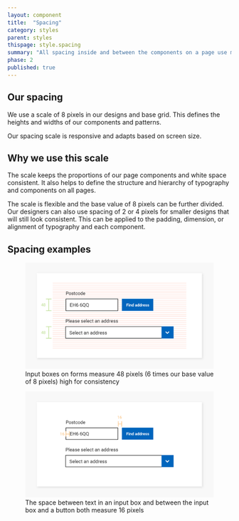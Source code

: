 ```yaml
---
layout: component
title:  "Spacing"
category: styles
parent: styles
thispage: style.spacing
summary: "All spacing inside and between the components on a page use multiples of 8 pixels."
phase: 2
published: true
---
```


## Our spacing

We use a scale of 8 pixels in our designs and base grid. This defines the heights and widths of our components and patterns.

Our spacing scale is responsive and adapts based on screen size.

## Why we use this scale

The scale keeps the proportions of our page components and white space consistent. It also helps to define the structure and hierarchy of typography and components on all pages.

The scale is flexible and the base value of 8 pixels can be further divided. Our designers can also use spacing of 2 or 4 pixels for smaller designs that will still look consistent. This can be applied to the padding, dimension, or alignment of typography and each component.



## Spacing examples


<figure class="example__content">
<img alt="Image showing input boxes on forms measure 48 pixels" src="/assets/images/spacing-infographic-1.png">
<figcaption>Input boxes on forms measure 48 pixels (6 times our base value of 8 pixels) high for consistency</figcaption>
</figure>



<figure class="example__content">
<img alt="Image showing the space between text in an input box and between the input box and a button both measure 16 pixels" src="/assets/images/spacing-infographic-2.png">
<figcaption>The space between text in an input box and between the input box and a button both measure 16 pixels</figcaption>
</figure>
